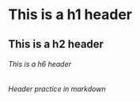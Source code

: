 # This is a h1 header 
## This is a h2 header 
###### This is a h6 header


###### Header practice in markdown 
